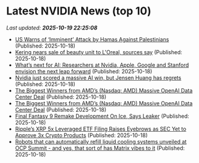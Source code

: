 # Latest NVIDIA News (top 10)
_Last updated: **2025-10-19 22:25:08**_

- [US Warns of ‘Imminent’ Attack by Hamas Against Palestinians](https://biztoc.com/x/f388f79391dadef6) (Published: 2025-10-18)
- [Kering nears sale of beauty unit to L'Oreal, sources say](https://biztoc.com/x/b14def64fdd1c834) (Published: 2025-10-18)
- [What’s next for AI: Researchers at Nvidia, Apple, Google and Stanford envision the next leap forward](https://siliconangle.com/2025/10/18/whats-next-ai-researchers-nvidia-apple-google-stanford-envision-next-leap-forward/) (Published: 2025-10-18)
- [Nvidia just scored a massive AI win, but Jensen Huang has regrets](https://biztoc.com/x/e370d10c4f43a0a3) (Published: 2025-10-18)
- [The Biggest Winners from AMD’s (Nasdaq: AMD) Massive OpenAI Data Center Deal](https://biztoc.com/x/3e1eac0c4099ece0) (Published: 2025-10-18)
- [The Biggest Winners from AMD’s (Nasdaq: AMD) Massive OpenAI Data Center Deal](https://biztoc.com/x/3e1eac0c4099ece0) (Published: 2025-10-18)
- [Final Fantasy 9 Remake Development On Ice, Says Leaker](https://screenrant.com/final-fantasy-9-remake-development-pause-leak/) (Published: 2025-10-18)
- [Ripple’s XRP 5x Leveraged ETF Filing Raises Eyebrows as SEC Yet to Approve 3x Crypto Products](https://zycrypto.com/ripples-xrp-5x-leveraged-etf-filing-raises-eyebrows-as-sec-yet-to-approve-3x-crypto-products/) (Published: 2025-10-18)
- [Robots that can automatically refill liquid cooling systems unveiled at OCP Summit - and yes, that sort of has Matrix vibes to it](https://www.techradar.com/pro/robots-that-can-automatically-refill-liquid-cooling-systems-will-be-unveiled-at-ocp-summit-and-yes-that-sort-of-has-matrix-vibes-to-it) (Published: 2025-10-18)
